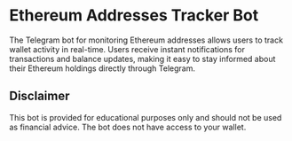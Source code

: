 # Ethereum Addresses Tracker Bot

The Telegram bot for monitoring Ethereum addresses allows users to track wallet activity in real-time. Users receive instant notifications for transactions and balance updates, making it easy to stay informed about their Ethereum holdings directly through Telegram.

## Disclaimer

This bot is provided for educational purposes only and should not be used as financial advice. The bot does not have access to your wallet.

